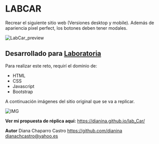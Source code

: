 # LABCAR

Recrear el siguiente sitio web (Versiones desktop y mobile). Además de apariencia pixel perfect, los botones deben tener modales. 

![LabCar_preview](http://i68.tinypic.com/2n62bp.jpg)

## Desarrollado para [Laboratoria](http://laboratoria.la)

Para realizar este reto, requirí el dominio de:

-  HTML
-  CSS
-  Javascript
-  Bootstrap

A continuación imágenes del sitio original que se va a replicar.

![IMG](http://i67.tinypic.com/17uy5j.jpg)

**Ver mi propuesta de réplica aquí:** https://dianina.github.io/lab_Car/

**Autor**
Diana Chaparro Castro
https://github.com/dianina
dianachcastro@yahoo.es

